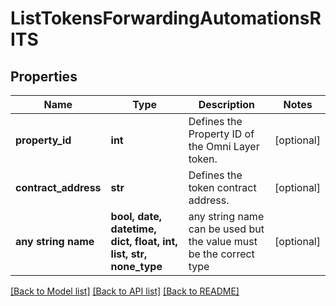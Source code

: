 # ListTokensForwardingAutomationsRITS


## Properties
Name | Type | Description | Notes
------------ | ------------- | ------------- | -------------
**property_id** | **int** | Defines the Property ID of the Omni Layer token. | [optional] 
**contract_address** | **str** | Defines the token contract address. | [optional] 
**any string name** | **bool, date, datetime, dict, float, int, list, str, none_type** | any string name can be used but the value must be the correct type | [optional]

[[Back to Model list]](../README.md#documentation-for-models) [[Back to API list]](../README.md#documentation-for-api-endpoints) [[Back to README]](../README.md)


